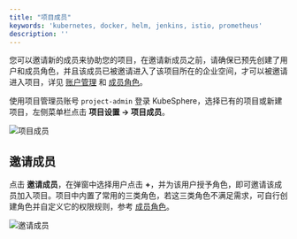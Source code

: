 ```yaml
---
title: "项目成员"
keywords: 'kubernetes, docker, helm, jenkins, istio, prometheus'
description: ''
---
```


您可以邀请新的成员来协助您的项目，在邀请新成员之前，请确保已预先创建了用户和成员角色，并且该成员已被邀请进入了该项目所在的企业空间，才可以被邀请进入项目，详见 [账户管理](../../platform-management/account-management) 和 [成员角色](../project-roles)。

使用项目管理员账号 `project-admin` 登录 KubeSphere，选择已有的项目或新建项目，左侧菜单栏点击 **项目设置 → 项目成员**。

![项目成员](/ae-project-members.png)

## 邀请成员

点击 **邀请成员**，在弹窗中选择用户点击 **+**，并为该用户授予角色，即可邀请该成员加入项目。项目中内置了常用的三类角色，若这三类角色不满足需求，可自行创建角色并自定义它的权限规则，参考 [成员角色](../project-roles)。

![邀请成员](/ae-invite-members.png)


